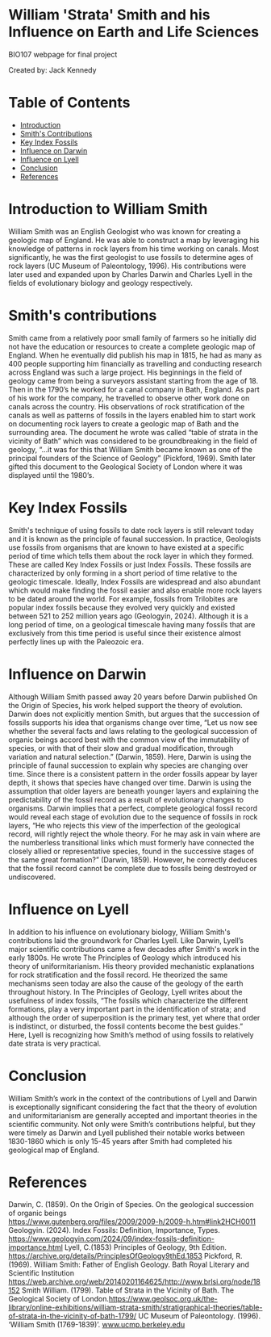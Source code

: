# William 'Strata' Smith and his Influence on Earth and Life Sciences
BIO107 webpage for final project

Created by: Jack Kennedy

# Table of Contents

- [Introduction](#introduction-to-william-smith)
- [Smith's Contributions](#smith's-contributions)
- [Key Index Fossils](#key-index-fossils)
- [Influence on Darwin](#influence-on-darwin)
- [Influence on Lyell](#influence-on-lyell)
- [Conclusion](#conclusion)
- [References](#references)

# Introduction to William Smith

William Smith was an English Geologist who was known for creating a geologic map of England. He was able to construct a map by leveraging his knowledge of patterns in rock layers from his time working on canals. Most significantly, he was the first geologist to use fossils to determine ages of rock layers (UC Museum of Paleontology, 1996). His contributions were later used and expanded upon by Charles Darwin and Charles Lyell in the fields of evolutionary biology and geology respectively. 

# Smith's contributions

Smith came from a relatively poor small family of farmers so he initially did not have the education or resources to create a complete geologic map of England. When he eventually did publish his map in 1815, he had as many as 400 people supporting him financially as travelling and conducting research across England was such a large project. His beginnings in the field of geology came from being a surveyors assistant starting from the age of 18. Then in the 1790’s he worked for a canal company in Bath, England. As part of his work for the company, he travelled to observe other work done on canals across the country. His observations of rock stratification of the canals as well as patterns of fossils in the layers enabled him to start work on documenting rock layers to create a geologic map of Bath and the surrounding area. The document he wrote was called “table of strata in the vicinity of Bath” which was considered to be groundbreaking in the field of geology,  “...it was for this that William Smith became known as one of the principal founders of the Science of Geology” (Pickford, 1969). Smith later gifted this document to the Geological Society of London where it was displayed until the 1980’s. 

# Key Index Fossils

Smith's technique of using fossils to date rock layers is still relevant today and it is known as the principle of faunal succession. In practice, Geologists use fossils from organisms that are known to have existed at a specific period of time which tells them about the rock layer in which they formed. These are called Key Index Fossils or just Index Fossils. These fossils are characterized by only forming in a short period of time relative to the geologic timescale. Ideally, Index Fossils are widespread and also abundant which would make finding the fossil easier and also enable more rock layers to be dated around the world. For example, fossils from Trilobites are popular index fossils because they evolved very quickly and existed between 521 to 252 million years ago (Geologyin, 2024). Although it is a long period of time, on a geological timescale having many fossils that are exclusively from this time period is useful since their existence almost perfectly lines up with the Paleozoic era. 

# Influence on Darwin

Although William Smith passed away 20 years before Darwin published On the Origin of Species, his work helped support the theory of evolution. Darwin does not explicitly mention Smith, but argues that the succession of fossils supports his idea that organisms change over time, “Let us now see whether the several facts and laws relating to the geological succession of organic beings accord best with the common view of the immutability of species, or with that of their slow and gradual modification, through variation and natural selection.” (Darwin, 1859).  Here, Darwin is using the principle of faunal succession to explain why species are changing over time. Since there is a consistent pattern in the order fossils appear by layer depth, it shows that species have changed over time. Darwin is using the assumption that older layers are beneath younger layers and explaining the predictability of the fossil record as a result of evolutionary changes to organisms. Darwin implies that a perfect, complete geological fossil record would reveal each stage of evolution due to the sequence of fossils in rock layers, “He who rejects this view of the imperfection of the geological record, will rightly reject the whole theory. For he may ask in vain where are the numberless transitional links which must formerly have connected the closely allied or representative species, found in the successive stages of the same great formation?” (Darwin, 1859). However, he correctly deduces that the fossil record cannot be complete due to fossils being destroyed or undiscovered.

# Influence on Lyell

In addition to his influence on evolutionary biology, William Smith's contributions laid the groundwork for Charles Lyell. Like Darwin, Lyell’s major scientific contributions came a few decades after Smith's work in the early 1800s. He wrote The Principles of Geology which introduced his theory of uniformitarianism. His theory provided mechanistic explanations for rock stratification and the fossil record. He theorized the same mechanisms seen today are also the cause of the geology of the earth throughout history. In The Principles of Geology, Lyell writes about the usefulness of index fossils,  “The fossils which characterize the different formations, play a very important part in the identification of strata; and although the order of superposition is the primary test, yet where that order is indistinct, or disturbed, the fossil contents become the best guides.” Here, Lyell is recognizing how Smith’s method of using fossils to relatively date strata is very practical.

# Conclusion

William Smith’s work in the context of the contributions of Lyell and Darwin is exceptionally significant considering the fact that the theory of evolution and uniformitarianism are generally accepted and important theories in the scientific community. Not only were Smith’s contributions helpful, but they were timely as Darwin and Lyell published their notable works between 1830-1860 which is only 15-45 years after Smith had completed his geological map of England. 

# References

Darwin, C. (1859). On the Origin of Species. On the geological succession of organic beings        
https://www.gutenberg.org/files/2009/2009-h/2009-h.htm#link2HCH0011
Geologyin. (2024). Index Fossils: Definition, Importance, Types.
https://www.geologyin.com/2024/09/index-fossils-definition-importance.html
Lyell, C.(1853) Principles of Geology, 9th Edition. 
https://archive.org/details/PrinciplesOfGeology9thEd.1853 
Pickford, R. (1969). William Smith: Father of English Geology. Bath Royal Literary and 
Scientific Institution https://web.archive.org/web/20140201164625/http://www.brlsi.org/node/18152
Smith William. (1799). Table of Strata in the Vicinity of Bath. The Geological Society of 
London.https://www.geolsoc.org.uk/the-library/online-exhibitions/william-strata-smith/stratigraphical-theories/table-of-strata-in-the-vicinity-of-bath-1799/ 
UC Museum of Paleontology. (1996). ‘William Smith (1769-1839)’.
www.ucmp.berkeley.edu


